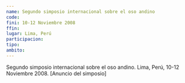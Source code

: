 ```yaml
---
name: Segundo simposio internacional sobre el oso andino
code:
fini: 10-12 Noviembre 2008
ffin:
lugar: Lima, Perú
participacion:
tipo:
ambito:
---
```


Segundo simposio internacional sobre el oso andino. Lima, Perú, 10-12 Noviembre 2008. [Anuncio del simposio]
